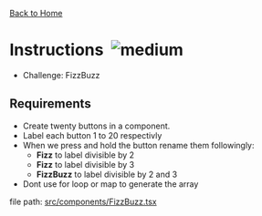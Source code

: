 [Back to Home]('/')

# Instructions&nbsp; ![medium](https://img.shields.io/badge/Difficulty-Medium-yellow)

- Challenge: FizzBuzz

## Requirements

- Create twenty buttons in a component.
- Label each button 1 to 20 respectivly
- When we press and hold the button rename them followingly:
  - **Fizz** to label divisible by 2
  - **Fizz** to label divisible by 3
  - **FizzBuzz** to label divisible by 2 and 3
- Dont use for loop or map to generate the array

file path: [src/components/FizzBuzz.tsx](src/components/FizzBuzz.tsx)

